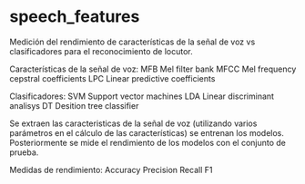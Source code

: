 # speech_features
Medición del rendimiento de características de la señal de voz vs clasificadores para el reconocimiento de locutor.

Características de la señal de voz:
  MFB     Mel filter bank
  MFCC    Mel frequency cepstral coefficients
  LPC     Linear predictive coefficients
  
Clasificadores:
  SVM     Support vector machines
  LDA     Linear discriminant analisys
  DT      Desition tree classifier
  
  
Se extraen las caracteristicas de la señal de voz (utilizando varios parámetros en el cálculo de las características) se entrenan los modelos. Posteriormente se mide el rendimiento de los modelos con el conjunto de prueba.

Medidas de rendimiento:
  Accuracy
  Precision
  Recall
  F1
